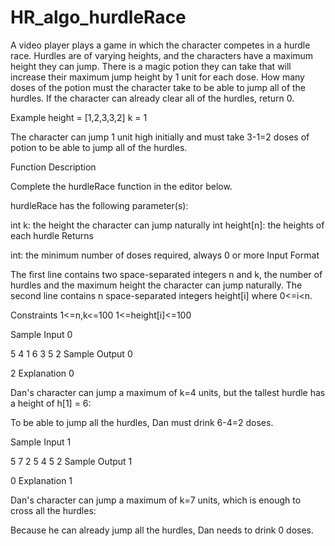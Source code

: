 # HR_algo_hurdleRace

A video player plays a game in which the character competes in a hurdle race. Hurdles are of varying heights, and the characters have a maximum height they can jump. There is a magic potion they can take that will increase their maximum jump height by 1 unit for each dose. How many doses of the potion must the character take to be able to jump all of the hurdles. If the character can already clear all of the hurdles, return 0.

Example
height = [1,2,3,3,2]
k = 1

The character can jump 1 unit high initially and must take 3-1=2 doses of potion to be able to jump all of the hurdles.

Function Description

Complete the hurdleRace function in the editor below.

hurdleRace has the following parameter(s):

int k: the height the character can jump naturally
int height[n]: the heights of each hurdle
Returns

int: the minimum number of doses required, always 0 or more
Input Format

The first line contains two space-separated integers n and k, the number of hurdles and the maximum height the character can jump naturally.
The second line contains n space-separated integers height[i] where 0<=i<n.

Constraints
1<=n,k<=100
1<=height[i]<=100

Sample Input 0

5 4
1 6 3 5 2
Sample Output 0

2
Explanation 0

Dan's character can jump a maximum of k=4 units, but the tallest hurdle has a height of h[1] = 6:

To be able to jump all the hurdles, Dan must drink 6-4=2 doses.

Sample Input 1

5 7
2 5 4 5 2
Sample Output 1

0
Explanation 1

Dan's character can jump a maximum of k=7 units, which is enough to cross all the hurdles:

Because he can already jump all the hurdles, Dan needs to drink 0 doses.
